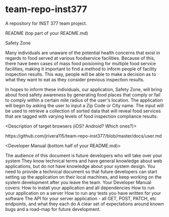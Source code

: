 # team-repo-inst377
A repository for INST 377 team project. 

README (top part of your README.md)

Safety Zone 

<Description of Project>
Many individuals are unaware of the potential health concerns that exist in regards to food served at various foodservice facilities. Because of this, there have been cases of mass food poisioning for multiple food service facilities, making it important to find a method to inform people of facility inspection results. This way, people will be able to make a decision as to what they want to eat as they consider previous inspection results. 

In hopes to inform these individuals, our application, Safety Zone, will bring about food safety awareness by generating food places that comply or fail to comply within a certain mile radius of the user's location. The application will begin by asking the user to input a Zip Code or City name. The input will be used to retrieve a collection of sorted data that will reveal food services that are tagged with varying levels of food inspection compliance results. 

<Link to the Heroku, Netlify, or Digital Ocean instance where your application can be used>

<Description of target browsers (iOS? Android? Which ones?)>

<Link to User Manual>
https://github.com/jrivera115/team-repo-inst377/blob/master/docs/user.md

<Link to Developer Manual>

<Developer Manual (bottom half of your README.md)>

The audience of this document is future developers who will take over your system
They know technical terms and have general knowledge about web applications, but do not have knowledge about your system design.
You need to provide a technical document so that future developers can start setting up the application on their local machines, and keep working on the system development after you leave the team.
Your Developer Manual covers:
How to install your application and all dependencies
How to run your application on a server
How to run any tests you have written for your software
The API for your server application - all GET, POST, PATCH, etc endpoints, and what they each do
A clear set of expectations around known bugs and a road-map for future development.
